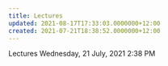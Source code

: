 ```yaml
---
title: Lectures
updated: 2021-08-17T17:33:03.0000000+12:00
created: 2021-07-21T18:38:52.0000000+12:00
---
```


Lectures
Wednesday, 21 July, 2021
2:38 PM
